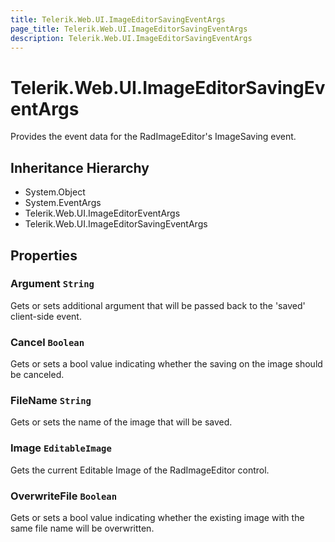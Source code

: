 ```yaml
---
title: Telerik.Web.UI.ImageEditorSavingEventArgs
page_title: Telerik.Web.UI.ImageEditorSavingEventArgs
description: Telerik.Web.UI.ImageEditorSavingEventArgs
---
```


# Telerik.Web.UI.ImageEditorSavingEventArgs

Provides the event data for the RadImageEditor's ImageSaving event.

## Inheritance Hierarchy

* System.Object
* System.EventArgs
* Telerik.Web.UI.ImageEditorEventArgs
* Telerik.Web.UI.ImageEditorSavingEventArgs

## Properties

###  Argument `String`

Gets or sets additional argument that will be passed back to the 'saved' client-side event.

###  Cancel `Boolean`

Gets or sets a bool value indicating whether the saving on the image should be canceled.

###  FileName `String`

Gets or sets the name of the image that will be saved.

###  Image `EditableImage`

Gets the current Editable Image of the RadImageEditor control.

###  OverwriteFile `Boolean`

Gets or sets a bool value indicating whether the existing image with the same file name will be overwritten.

